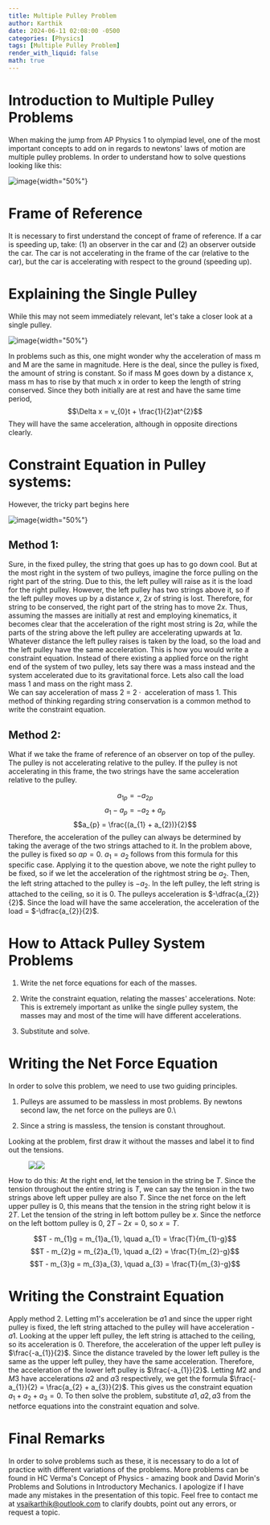 ```yaml
---
title: Multiple Pulley Problem
author: Karthik
date: 2024-06-11 02:08:00 -0500
categories: [Physics]
tags: [Multiple Pulley Problem]
render_with_liquid: false
math: true
---
```


# Introduction to Multiple Pulley Problems

When making the jump from AP Physics 1 to olympiad level, one of the
most important concepts to add on in regards to newtons' laws of motion
are multiple pulley problems. In order to understand how to solve
questions looking like this:

![image](https://i.ibb.co/rvDy5bJ/1.png){width="50%"}

# Frame of Reference 

It is necessary to first understand the concept of frame of reference.
If a car is speeding up, take: (1) an observer in the car and (2) an
observer outside the car. The car is not accelerating in the frame of
the car (relative to the car), but the car is accelerating with respect
to the ground (speeding up).

# Explaining the Single Pulley

While this may not seem immediately relevant, let's take a closer look
at a single pulley.

![image](https://i.ibb.co/kXdpgqq/2.png){width="50%"}

In problems such as this, one might wonder why the acceleration of mass
m and M are the same in magnitude. Here is the deal, since the pulley is
fixed, the amount of string is constant. So if mass M goes down by a
distance x, mass m has to rise by that much x in order to keep the
length of string conserved. Since they both initially are at rest and
have the same time period, $$\Delta x = v_{0}t + \frac{1}{2}at^{2}$$
They will have the same acceleration, although in opposite directions
clearly.

# Constraint Equation in Pulley systems: 

However, the tricky part begins here

![image](https://i.ibb.co/2KRdn1g/3.png){width="50%"}

## Method 1: 

Sure, in the fixed pulley, the string that goes up has to go down cool.
But at the most right in the system of two pulleys, imagine the force
pulling on the right part of the string. Due to this, the left pulley
will raise as it is the load for the right pulley. However, the left
pulley has two strings above it, so if the left pulley moves up by a
distance $x$, $2x$ of string is lost. Therefore, for string to be
conserved, the right part of the string has to move $2x$. Thus, assuming
the masses are initially at rest and employing kinematics, it becomes
clear that the acceleration of the right most string is $2a$, while the
parts of the string above the left pulley are accelerating upwards at
$1a$. Whatever distance the left pulley raises is taken by the load, so
the load and the left pulley have the same acceleration. This is how you
would write a constraint equation. Instead of there existing a applied
force on the right end of the system of two pulley, lets say there was a
mass instead and the system accelerated due to its gravitational force.
Lets also call the load mass 1 and mass on the right mass 2.\
We can say acceleration of mass 2 =
$2 \cdot \text{ acceleration of mass } 1$. This method of thinking
regarding string conservation is a common method to write the constraint
equation.

## Method 2:

What if we take the frame of reference of an observer on top of the
pulley. The pulley is not accelerating relative to the pulley. If the
pulley is not accelerating in this frame, the two strings have the same
acceleration relative to the pulley.

$$a_{1p} = -a_{2p}$$ $$a_{1} - a_{p} = -a_{2} + a_{p}$$
$$a_{p} = \frac{(a_{1} + a_{2})}{2}$$ Therefore, the acceleration of the
pulley can always be determined by taking the average of the two strings
attached to it. In the problem above, the pulley is fixed so $ap = 0$.
$a_{1} = a_{2}$ follows from this formula for this specific case.
Applying it to the question above, we note the right pulley to be fixed,
so if we let the acceleration of the rightmost string be $a_2$. Then,
the left string attached to the pulley is $-a_2$. In the left pulley,
the left string is attached to the ceiling, so it is $0$. The pulleys
acceleration is $-\dfrac{a_{2}}{2}$. Since the load will have the same
acceleration, the acceleration of the load = $-\dfrac{a_{2}}{2}$.

# How to Attack Pulley System Problems 

1.  Write the net force equations for each of the masses.

2.  Write the constraint equation, relating the masses' accelerations.
    Note: This is extremely important as unlike the single pulley
    system, the masses may and most of the time will have different
    accelerations.

3.  Substitute and solve.

# Writing the Net Force Equation 

In order to solve this problem, we need to use two guiding principles.

1.  Pulleys are assumed to be massless in most problems. By newtons
    second law, the net force on the pulleys are 0.\

2.  Since a string is massless, the tension is constant throughout.

Looking at the problem, first draw it without the masses and label it to
find out the tensions.

<figure style="display: flex; align-items: flex-start;">
    <img src="https://i.ibb.co/YdTjCcx/4.png" />
    <img src="https://i.ibb.co/mSTb9m2/5.png" />
</figure>


How to do this: At the right end, let the tension in the string be $T$.
Since the tension throughout the entire string is $T$, we can say the
tension in the two strings above left upper pulley are also $T$. Since
the net force on the left upper pulley is 0, this means that the tension
in the string right below it is $2T$. Let the tension of the string in
left bottom pulley be $x$. Since the netforce on the left bottom pulley
is 0, $2T-2x = 0$, so $x = T$.

$$T - m_{1}g = m_{1}a_{1}, \quad a_{1} = \frac{T}{m_{1}-g}$$
$$T - m_{2}g = m_{2}a_{1}, \quad a_{2} = \frac{T}{m_{2}-g}$$
$$T - m_{3}g = m_{3}a_{3}, \quad a_{3} = \frac{T}{m_{3}-g}$$

# Writing the Constraint Equation 

Apply method 2. Letting m1's acceleration be $a1$ and since the upper
right pulley is fixed, the left string attached to the pulley will have
acceleration -$a1$. Looking at the upper left pulley, the left string is
attached to the ceiling, so its acceleration is 0. Therefore, the
acceleration of the upper left pulley is $\frac{-a_{1}}{2}$. Since the
distance traveled by the lower left pulley is the same as the upper left
pulley, they have the same acceleration. Therefore, the acceleration of
the lower left pulley is $\frac{-a_{1}}{2}$. Letting $M2$ and $M3$ have
accelerations $a2$ and $a3$ respectively, we get the formula
$\frac{-a_{1}}{2} = \frac{a_{2} + a_{3}}{2}$. This gives us the
constraint equation $a_1 + a_2 + a_3 = 0$. To then solve the problem,
substitute $a1, a2, a3$ from the netforce equations into the constraint
equation and solve.

# Final Remarks 

In order to solve problems such as these, it is necessary to do a lot of
practice with different variations of the problems. More problems can be
found in HC Verma's Concept of Physics - amazing book and David Morin's
Problems and Solutions in Introductory Mechanics. I apologize if I have
made any mistakes in the presentation of this topic. Feel free to
contact me at <vsaikarthik@outlook.com> to clarify doubts, point out any
errors, or request a topic.
